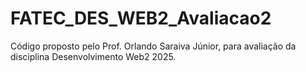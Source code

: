 # FATEC_DES_WEB2_Avaliacao2
Código proposto pelo Prof. Orlando Saraiva Júnior, para avaliação da disciplina Desenvolvimento Web2 2025.
